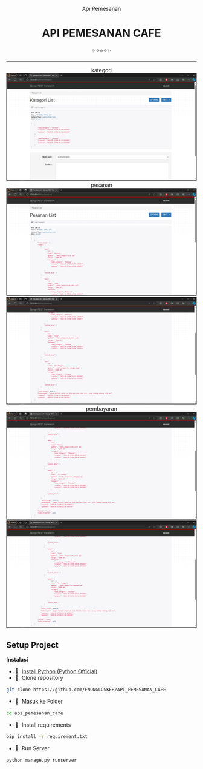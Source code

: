 <div class="" align="center">
    <p>Api Pemesanan</p>
    <h1>API PEMESANAN CAFE</h1>
    <span>✨⭐⭐⭐✨</span>
    <hr>
    kategori
    <img src="static/img/api_kategori.png"/>
    <br>
    pesanan
    <img src="static/img/api_pesanan01.png"/>
    <img src="static/img/api_pesanan02.png"/>
    <br>
    pembayaran
    <img src="static/img/api_pembayaran02.png"/>
    <img src="static/img/api_pembayaran02.png"/>
    <br>
</div>

## Setup Project

<strong>Instalasi</strong>

- 📍&nbsp;&nbsp;[Install Python (Python Official)](https://www.python.org/)
- 📗&nbsp;&nbsp;Clone repository
```bash
git clone https://github.com/ENONGLOSKER/API_PEMESANAN_CAFE
```

- 📁&nbsp;&nbsp;Masuk ke Folder
```bash
cd api_pemesanan_cafe
```
- 📁&nbsp;&nbsp;Install requirements
```bash
pip install -r requirement.txt
```
- 📁&nbsp;&nbsp;Run Server
```bash
python manage.py runserver
```
<br>